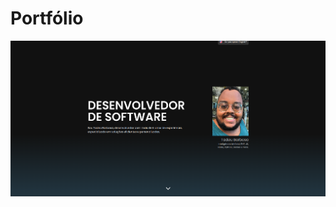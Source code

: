 # Portfólio

![](https://raw.githubusercontent.com/tadeubdev/tadeubdev.github.io/main/src/assets/images/prints/2024-08-04_17-23.png)
